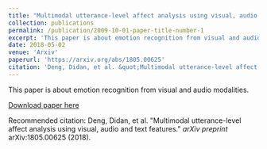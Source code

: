 ```yaml
---
title: "Multimodal utterance-level affect analysis using visual, audio and text features"
collection: publications
permalink: /publication/2009-10-01-paper-title-number-1
excerpt: 'This paper is about emotion recognition from visual and audio modalities.'
date: 2018-05-02
venue: 'Arxiv'
paperurl: 'https://arxiv.org/abs/1805.00625'
citation: 'Deng, Didan, et al. &quot;Multimodal utterance-level affect analysis using visual, audio and text features.&quot; <i>arXiv preprint</i> arXiv:1805.00625 (2018).'
---
```

This paper is about emotion recognition from visual and audio modalities.

[Download paper here](https://arxiv.org/abs/1805.00625)

Recommended citation: Deng, Didan, et al. &quot;Multimodal utterance-level affect analysis using visual, audio and text features.&quot; <i>arXiv preprint</i> arXiv:1805.00625 (2018).